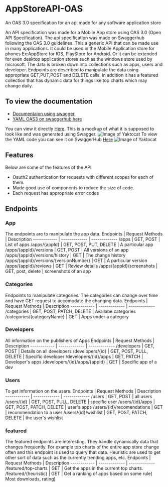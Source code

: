 # AppStoreAPI-OAS
An OAS 3.0 specification for an api made for any software application store

An API specification was made for a Mobile App store using OAS 3.0 (Open API Specification). The api specification was made on Swaggerhub following the OAS 3.0 guidelines. This a generic API that can be made use in many applications. It could be used in the Mobile Application store for phones Ex:AppStore for IOS, PlayStore for Android. Or it can be extended for even desktop application stores such as the windows store used by microsoft. The data is broken down into collections such as apps, users and developer. Endpoints are described to manipulate the data using appropriate GET,PUT,POST and DELETE calls. In addition it has a featured collection that has dynamic data for things like top charts which may change daily.

## To view the documentation

* [Documentaion using swagger](https://app.swaggerhub.com/apis-docs/jakunut453/Mobile_AppStore_API/2.0.0#/)
* [YAML OAS3 on swaggerhub here](https://app.swaggerhub.com/apis/jakunut453/Mobile_AppStore_API/2.0.0#/App)

You can view it directly [Here](https://app.swaggerhub.com/apis-docs/jakunut453/Mobile_AppStore_API/2.0.0#/). This is a mockup of what it is supposed to look like and was generated using Swagger.
![Image of Yaktocat]()
To view the YAML code you can see it on SwaggerHub [Here](https://app.swaggerhub.com/apis/jakunut453/Mobile_AppStore_API/2.0.0#/App)
![Image of Yaktocat]()
## Features

Below are some of the features of the API
* Oauth2 authentication for requests with different scopes for each of them.
* Made good use of components to reduce the size of code.
* Each request has appropriate error codes

## Endpoints

### App
The endpoints are to manipulate the app data.
Endpoints | Request Methods | Description
------------ | ------------- | ------------- 
/apps | GET, POST | List of apps
/apps/{appId} | GET, POST, PUT, DELETE | A particular app
/apps/{appId}/versions | GET, POST | All versions of an app
/apps/{appId}/versions/history | GET | The change history
/apps/{appId}/versions/{versionNumber} | GET | A particular version
/apps/{appId}/reviews | GET | Review details
/apps/{appId}/screenshots | GET, post, delete | screenshots of an app

### Categories
Endpoints to manipulate categories. The categories can change over time and have GET request to accomodate the changing data.
Endpoints | Request Methods | Description
------------ | ------------- | ------------- 
/categories | GET, POST, PATCH, DELETE | Availabe categories
/categories/{categoryName} | GET | Apps under a category

### Developers
All information on the publishers of Apps
Endpoints | Request Methods | Description
------------ | ------------- | ------------- 
/developers | GET, POST | Details on all developers
/developers/{id} | GET, POST, PULL, DELETE | Specific developer
/developers/{id}/apps | GET, PATCH | Developer's apps
/developers/{id}/apps/{appId} | GET | Specific app of a dev

### Users
To get information on the users.
Endpoints | Request Methods | Description
------------ | ------------- | ------------- 
/users | GET, POST | all users
/users/{id} | GET, POST, PULL, DELETE | specific user
/users/{id}/apps | GET, POST, PATCH, DELETE | user's apps
/users/{id}/recomendations | GET | recommendation to a user
/users/{id}/wishlist | GET, POST, PATCH, DELETE | the user's wishlist

### featured
The featured endpoints are interesting. They handle dynamically data that changes frequently. For example top charts of the entire app store change often and this endpoint is used to query that data. Heuristic are used to get other sort of data such as the currently trending apps, etc. 
Endpoints | Request Methods | Description
------------ | ------------- | ------------- 
/featured/top-charts | GET | Get the apps in the current top charts.
/featured/{heuristic} | GET | Get a ranking of apps based on some rule( Most downloads, rating)
